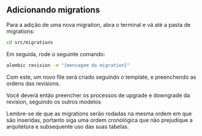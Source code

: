 ## Adicionando migrations

Para a adição de uma nova migration, abra o terminal e vá até a pasta de migrations:

```sh
cd src/migrations
```

Em seguida, rode o seguinte comando:

```sh
alembic revision -m "{mensagem da migration}"
```

Com este, um novo file será criado seguindo o template, e preenchendo as ordens das revisions.

Você deverá então preencher os processos de upgrade e downgrade da revision, seguindo os outros modelos

Lembre-se de que as migrations serão rodadas na mesma ordem em que são inseridas, portanto siga uma ordem cronológica que não prejudique a arquitetura e subsequente uso das suas tabelas.
